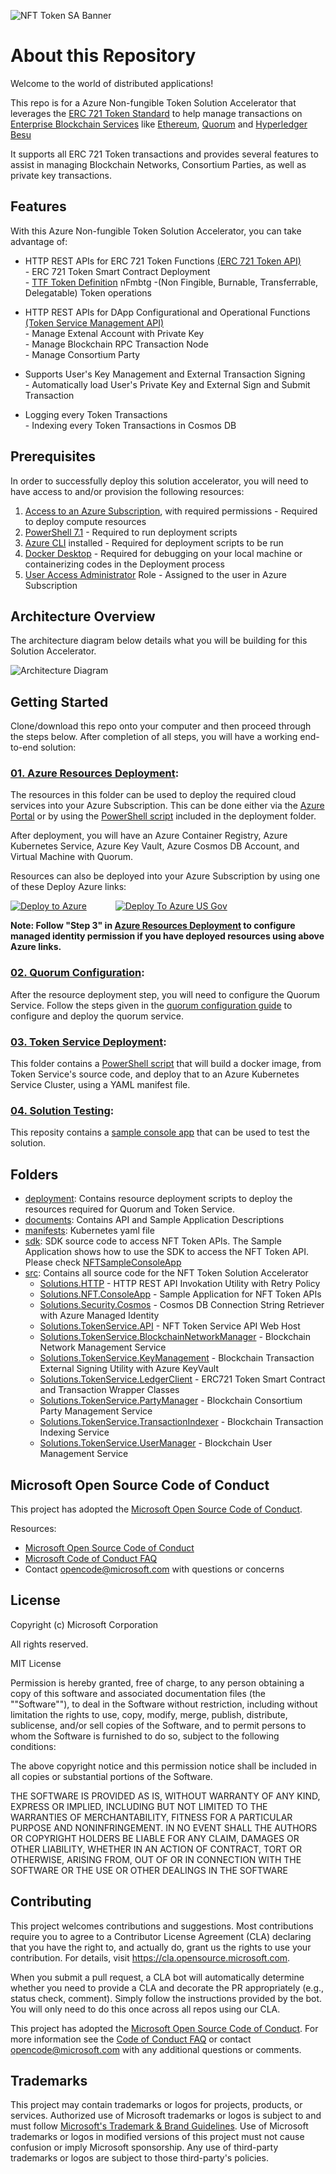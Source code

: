 ![NFT Token SA Banner](./documents/media/SABanner.png)
# About this Repository
Welcome to the world of distributed applications!  

This repo is for a Azure Non-fungible Token Solution Accelerator that leverages the [ERC 721 Token Standard](https://ethereum.org/en/developers/docs/standards/tokens/erc-721/) to help manage transactions on [Enterprise Blockchain Services](https://ethereum.org/en/enterprise/private-ethereum/) like [Ethereum](https://ethereum.org/en/enterprise/), [Quorum](https://consensys.net/quorum/) and [Hyperledger Besu](https://www.hyperledger.org/use/besu)  

It supports all ERC 721 Token transactions and provides several features to assist in managing Blockchain Networks, Consortium Parties, as well as private key transactions.

## Features
With this Azure Non-fungible Token Solution Accelerator, you can take advantage of:  
   * HTTP REST APIs for ERC 721 Token Functions [(ERC 721 Token API)](./documents/ERC721TokenAPI.md)  
    - ERC 721 Token Smart Contract Deployment  
    - [TTF Token Definition](https://github.com/InterWorkAlliance/TokenTaxonomyFramework) nFmbtg -(Non Fingible, Burnable, Transferrable, Delegatable) Token operations
      
   * HTTP REST APIs for DApp Configurational and Operational Functions [(Token Service Management API)](./documents/ServiceManagementAPI.md)  
    - Manage Extenal Account with Private Key  
    - Manage Blockchain RPC Transaction Node  
    - Manage Consortium Party
   
   * Supports User's Key Management and External Transaction Signing  
    - Automatically load User's Private Key and External Sign and Submit Transaction
   
   * Logging every Token Transactions  
    - Indexing every Token Transactions in Cosmos DB

## Prerequisites
In order to successfully deploy this solution accelerator, you will need to have access to and/or provision the following resources:   
 
 1. [Access to an Azure Subscription](http://portal.azure.com), with required permissions - Required to deploy compute resources
 2. [PowerShell 7.1](https://docs.microsoft.com/en-us/powershell/scripting/install/installing-powershell?view=powershell-7.1) - Required to run deployment scripts
 3. [Azure CLI](https://docs.microsoft.com/en-us/cli/azure/install-azure-cli) installed - Required for deployment scripts to be run
 4. [Docker Desktop](https://hub.docker.com/editions/community/docker-ce-desktop-windows) - Required for debugging on your local machine or containerizing codes in the Deployment process
 5. [User Access Administrator](https://docs.microsoft.com/en-us/azure/role-based-access-control/built-in-roles#user-access-administrator) Role - Assigned to the user in Azure Subscription
 
## Architecture Overview
The architecture diagram below details what you will be building for this Solution Accelerator.  

![Architecture Diagram](./documents/media/Architecture.png)

## Getting Started 

Clone/download this repo onto your computer and then proceed through the steps below. After completion of all steps, you will have a working end-to-end solution:

### [01. Azure Resources Deployment](./deployment/ARMTemplates/ResourceDeployment.md):
The resources in this folder can be used to deploy the required cloud services into your Azure Subscription. This can be done either via the [Azure Portal](https://portal.azure.com) or by using the [PowerShell script](./deployment/ARMTemplates/Bicep/resourcedeployment.ps1) included in the deployment folder.

After deployment, you will have an Azure Container Registry, Azure Kubernetes Service, Azure Key Vault, Azure Cosmos DB Account, and Virtual Machine with Quorum.

Resources can also be deployed into your Azure Subscription by using one of these Deploy Azure links:  

[![Deploy to Azure](https://raw.githubusercontent.com/Azure/azure-quickstart-templates/master/1-CONTRIBUTION-GUIDE/images/deploytoazure.svg?sanitize=true)](https://portal.azure.com/#create/Microsoft.Template/uri/https%3A%2F%2Fraw.githubusercontent.com%2Fmicrosoft%2FAzure-Non-Fungible-Token-Solution-Accelerator%2Fmain%2Fdeployment%2FARMTemplates%2FJson%2Fmain.json%3Ftoken%3DGHSAT0AAAAAABQI5RG53U5MBMDUATONORFKYP4RRHA)&emsp;&emsp;&emsp;
[![Deploy To Azure US Gov](https://raw.githubusercontent.com/Azure/azure-quickstart-templates/master/1-CONTRIBUTION-GUIDE/images/deploytoazuregov.svg?sanitize=true)](https://portal.azure.us/#create/Microsoft.Template/uri/https%3A%2F%2Fraw.githubusercontent.com%2Fmicrosoft%2FAzure-Non-Fungible-Token-Solution-Accelerator%2Fmain%2Fdeployment%2FARMTemplates%2FJson%2Fmain.json%3Ftoken%3DGHSAT0AAAAAABQI5RG53U5MBMDUATONORFKYP4RRHA)&emsp;&emsp;&emsp;

**Note: Follow "Step 3" in [Azure Resources Deployment](./deployment/ARMTemplates/ResourceDeployment.md#step-3-configure-managed-identity) to configure managed identity permission if you have deployed resources using above Azure links.**
 
### [02. Quorum Configuration](./deployment/ARMTemplates/QuorumConfiguration.md):
After the resource deployment step, you will need to configure the Quorum Service. Follow the steps given in the [quorum configuration guide](./deployment/ARMTemplates/QuorumConfiguration.md) to configure and deploy the quorum service.

### [03. Token Service Deployment](./deployment/NFTTokenService/ApplicationDeployment.md):
This folder contains a [PowerShell script](./deployment/NFTTokenService/deployapplications.ps1) that will build a docker image, from Token Service's source code, and deploy that to an Azure Kubernetes Service Cluster, using a YAML manifest file. 


### [04. Solution Testing](./documents/NFTSampleConsoleApp.md):
This reposity contains a [sample console app](./documents/NFTSampleConsoleApp.md) that can be used to test the solution.


## Folders

- [deployment](./deployment): Contains resource deployment scripts to deploy the resources required for Quorum and Token Service. 
- [documents](./documents): Contains API and Sample Application Descriptions  
- [manifests](./manifests): Kubernetes yaml file  
- [sdk](./SDK): SDK source code to access NFT Token APIs. The Sample Application shows how to use the SDK to access the NFT Token API. Please check [NFTSampleConsoleApp](./src/Solutions.NFT.ConsoleApp)  
- [src](./src): Contains all source code for the NFT Token Solution Accelerator  
    - [Solutions.HTTP](./src/Solutions.HTTP) - HTTP REST API Invokation Utility with Retry Policy  
    - [Solutions.NFT.ConsoleApp](./src/Solutions.NFT.ConsoleApp) - Sample Application for NFT Token APIs  
    - [Solutions.Security.Cosmos](./src/Solutions.Security.Cosmos) - Cosmos DB Connection String Retriever with Azure Managed Identity  
    - [Solutions.TokenService.API](./src/Solutions.TokenService.API) - NFT Token Service API Web Host 
    - [Solutions.TokenService.BlockchainNetworkManager](./src/Solutions.TokenService.BlockchainNetworkManager) - Blockchain Network Management Service  
    - [Solutions.TokenService.KeyManagement](./src/Solutions.TokenService.KeyManagement) - Blockchain Transaction External Signing Utility with Azure KeyVault  
    - [Solutions.TokenService.LedgerClient](./src/Solutions.TokenService.LedgerClient) - ERC721 Token Smart Contract and Transaction Wrapper Classes  
    - [Solutions.TokenService.PartyManager](./src/Solutions.TokenService.PartyManager) - Blockchain Consortium Party Management Service  
    - [Solutions.TokenService.TransactionIndexer](./src/Solutions.TokenService.TransactionIndexer) - Blockchain Transaction Indexing Service  
    - [Solutions.TokenService.UserManager](./src/Solutions.TokenService.UserManager) - Blockchain User Management Service  
 

## Microsoft Open Source Code of Conduct

This project has adopted the [Microsoft Open Source Code of Conduct](https://opensource.microsoft.com/codeofconduct/).

Resources:
- [Microsoft Open Source Code of Conduct](https://opensource.microsoft.com/codeofconduct/)
- [Microsoft Code of Conduct FAQ](https://opensource.microsoft.com/codeofconduct/faq/)
- Contact [opencode@microsoft.com](mailto:opencode@microsoft.com) with questions or concerns

## License
Copyright (c) Microsoft Corporation

All rights reserved.

MIT License

Permission is hereby granted, free of charge, to any person obtaining a copy of this software and associated documentation files (the ""Software""), to deal in the Software without restriction, including without limitation the rights to use, copy, modify, merge, publish, distribute, sublicense, and/or sell copies of the Software, and to permit persons to whom the Software is furnished to do so, subject to the following conditions:

The above copyright notice and this permission notice shall be included in all copies or substantial portions of the Software.

THE SOFTWARE IS PROVIDED AS IS, WITHOUT WARRANTY OF ANY KIND, EXPRESS OR IMPLIED, INCLUDING BUT NOT LIMITED TO THE WARRANTIES OF MERCHANTABILITY, FITNESS FOR A PARTICULAR PURPOSE AND NONINFRINGEMENT. IN NO EVENT SHALL THE AUTHORS OR COPYRIGHT HOLDERS BE LIABLE FOR ANY CLAIM, DAMAGES OR OTHER LIABILITY, WHETHER IN AN ACTION OF CONTRACT, TORT OR OTHERWISE, ARISING FROM, OUT OF OR IN CONNECTION WITH THE SOFTWARE OR THE USE OR OTHER DEALINGS IN THE SOFTWARE

## Contributing

This project welcomes contributions and suggestions.  Most contributions require you to agree to a
Contributor License Agreement (CLA) declaring that you have the right to, and actually do, grant us
the rights to use your contribution. For details, visit https://cla.opensource.microsoft.com.

When you submit a pull request, a CLA bot will automatically determine whether you need to provide
a CLA and decorate the PR appropriately (e.g., status check, comment). Simply follow the instructions
provided by the bot. You will only need to do this once across all repos using our CLA.

This project has adopted the [Microsoft Open Source Code of Conduct](https://opensource.microsoft.com/codeofconduct/).
For more information see the [Code of Conduct FAQ](https://opensource.microsoft.com/codeofconduct/faq/) or
contact [opencode@microsoft.com](mailto:opencode@microsoft.com) with any additional questions or comments.

## Trademarks

This project may contain trademarks or logos for projects, products, or services. Authorized use of Microsoft 
trademarks or logos is subject to and must follow 
[Microsoft's Trademark & Brand Guidelines](https://www.microsoft.com/en-us/legal/intellectualproperty/trademarks/usage/general).
Use of Microsoft trademarks or logos in modified versions of this project must not cause confusion or imply Microsoft sponsorship.
Any use of third-party trademarks or logos are subject to those third-party's policies.
